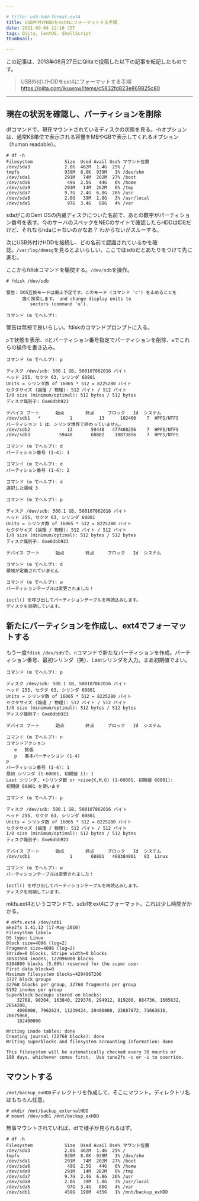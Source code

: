 ```yaml
---

# title: usb-hdd-format-ext4
title: USB外付けHDDをext4にフォーマットする手順
date: 2021-09-04 12:10 JST
tags: Qiita, CentOS, ShellScript
thumbnail:

---
```


この記事は、2013年08月27日にQiitaで投稿した以下の記事を転記したものです。

> USB外付けHDDをext4にフォーマットする手順  
> https://qiita.com/ikuwow/items/c5832fd823e869825c80

---

## 現在の状況を確認し、パーティションを削除

dfコマンドで、現在マウントされているディスクの状態を見る。-hオプションは、通常KB単位で表示される容量をMBやGBで表示してくれるオプション（human readable）。

```bash:
# df -h
Filesystem            Size  Used Avail Use% マウント位置
/dev/sda3             2.0G  462M  1.4G  25% /
tmpfs                 939M  8.0K  939M   1% /dev/shm
/dev/sda1             291M   74M  202M  27% /boot
/dev/sda6              49G  2.5G   44G   6% /home
/dev/sda9             291M   14M  262M   6% /tmp
/dev/sda7             9.7G  2.4G  6.8G  26% /usr
/dev/sda8             2.0G   39M  1.8G   3% /usr/local
/dev/sda5              97G  3.4G   88G   4% /var
```

sdaがこのCent OSの内蔵ディスクについた名前で、あとの数字がパーティション番号を表す。今のサーバのスペックをNECのサイトで確認したらHDDはIDEだけど、それならhdaじゃないのかなあ？
わからないがスルーする。

次にUSB外付けHDDを接続し、どの名前で認識されているかを確認。`/var/log/dmesg`を見るとよいらしい。ここではsdbだとあたりをつけて先に進む。

ここからfdiskコマンドを駆使する。`/dev/sdb`を操作。

```bash:
# fdisk /dev/sdb

警告: DOS互換モードは廃止予定です。このモード (コマンド 'c') を止めることを
      強く推奨します。 and change display units to
         sectors (command 'u').

コマンド (m でヘルプ):
```

警告は無視で良いらしい。fdiskのコマンドプロンプトに入る。

`p`で状態を表示、`d`とパーティション番号指定でパーティションを削除、`w`でこれらの操作を書き込み。

```bash:
コマンド (m でヘルプ): p

ディスク /dev/sdb: 500.1 GB, 500107862016 バイト
ヘッド 255, セクタ 63, シリンダ 60801
Units = シリンダ数 of 16065 * 512 = 8225280 バイト
セクタサイズ (論理 / 物理): 512 バイト / 512 バイト
I/O size (minimum/optimal): 512 bytes / 512 bytes
ディスク識別子: 0xe6dbb923

デバイス ブート      始点        終点     ブロック   Id  システム
/dev/sdb1   *           1          13      102400    7  HPFS/NTFS
パーティション 1 は、シリンダ境界で終わっていません。
/dev/sdb2              13       59448   477408256    7  HPFS/NTFS
/dev/sdb3           59448       60802    10873856    7  HPFS/NTFS

コマンド (m でヘルプ): d
パーティション番号 (1-4): 1

コマンド (m でヘルプ): d
パーティション番号 (1-4): 2

コマンド (m でヘルプ): d
選択した領域 3

コマンド (m でヘルプ): p

ディスク /dev/sdb: 500.1 GB, 500107862016 バイト
ヘッド 255, セクタ 63, シリンダ 60801
Units = シリンダ数 of 16065 * 512 = 8225280 バイト
セクタサイズ (論理 / 物理): 512 バイト / 512 バイト
I/O size (minimum/optimal): 512 bytes / 512 bytes
ディスク識別子: 0xe6dbb923

デバイス ブート      始点        終点     ブロック   Id  システム

コマンド (m でヘルプ): d
領域が定義されていません

コマンド (m でヘルプ): w
パーティションテーブルは変更されました！

ioctl() を呼び出してパーティションテーブルを再読込みします。
ディスクを同期しています。
```

## 新たにパーティションを作成し、ext4でフォーマットする

もう一度`fdisk /dev/sdb`で、`n`コマンドで新たなパーティションを作成。パーティション番号、最初シリンダ（笑）、Lastシリンダを入力。まあ初期値でよい。

```bash:
コマンド (m でヘルプ): p

ディスク /dev/sdb: 500.1 GB, 500107862016 バイト
ヘッド 255, セクタ 63, シリンダ 60801
Units = シリンダ数 of 16065 * 512 = 8225280 バイト
セクタサイズ (論理 / 物理): 512 バイト / 512 バイト
I/O size (minimum/optimal): 512 bytes / 512 bytes
ディスク識別子: 0xe6dbb923

デバイス ブート      始点        終点     ブロック   Id  システム

コマンド (m でヘルプ): n
コマンドアクション
   e   拡張
   p   基本パーティション (1-4)
p
パーティション番号 (1-4): 1
最初 シリンダ (1-60801, 初期値 1): 1
Last シリンダ, +シリンダ数 or +size{K,M,G} (1-60801, 初期値 60801):
初期値 60801 を使います

コマンド (m でヘルプ): p

ディスク /dev/sdb: 500.1 GB, 500107862016 バイト
ヘッド 255, セクタ 63, シリンダ 60801
Units = シリンダ数 of 16065 * 512 = 8225280 バイト
セクタサイズ (論理 / 物理): 512 バイト / 512 バイト
I/O size (minimum/optimal): 512 bytes / 512 bytes
ディスク識別子: 0xe6dbb923

デバイス ブート      始点        終点     ブロック   Id  システム
/dev/sdb1               1       60801   488384001   83  Linux

コマンド (m でヘルプ): w
パーティションテーブルは変更されました！

ioctl() を呼び出してパーティションテーブルを再読込みします。
ディスクを同期しています。
```

mkfs.ext4というコマンドで、sdb1をext4にフォーマット。これは少し時間がかかる。

```bash:
# mkfs.ext4 /dev/sdb1
mke2fs 1.41.12 (17-May-2010)
Filesystem label=
OS type: Linux
Block size=4096 (log=2)
Fragment size=4096 (log=2)
Stride=0 blocks, Stripe width=0 blocks
30531584 inodes, 122096000 blocks
6104800 blocks (5.00%) reserved for the super user
First data block=0
Maximum filesystem blocks=4294967296
3727 block groups
32768 blocks per group, 32768 fragments per group
8192 inodes per group
Superblock backups stored on blocks:
	32768, 98304, 163840, 229376, 294912, 819200, 884736, 1605632, 2654208,
	4096000, 7962624, 11239424, 20480000, 23887872, 71663616, 78675968,
	102400000

Writing inode tables: done
Creating journal (32768 blocks): done
Writing superblocks and filesystem accounting information: done

This filesystem will be automatically checked every 30 mounts or
180 days, whichever comes first.  Use tune2fs -c or -i to override.
```

## マウントする

`/mnt/backup_exHDD`ディレクトリを作成して、そこにマウント。ディレクトリ名はもちろん任意。

```bash:
# mkdir /mnt/backup_externalHDD
# mount /dev/sdb1 /mnt/backup_exHDD
```

無事マウントされていれば、dfで様子が見られるはず。

```bash:
# df -h
Filesystem            Size  Used Avail Use% マウント位置
/dev/sda3             2.0G  462M  1.4G  25% /
tmpfs                 939M  8.0K  939M   1% /dev/shm
/dev/sda1             291M   74M  202M  27% /boot
/dev/sda6              49G  2.5G   44G   6% /home
/dev/sda9             291M   14M  262M   6% /tmp
/dev/sda7             9.7G  2.4G  6.8G  26% /usr
/dev/sda8             2.0G   39M  1.8G   3% /usr/local
/dev/sda5              97G  3.4G   88G   4% /var
/dev/sdb1             459G  198M  435G   1% /mnt/backup_exHDD
```

